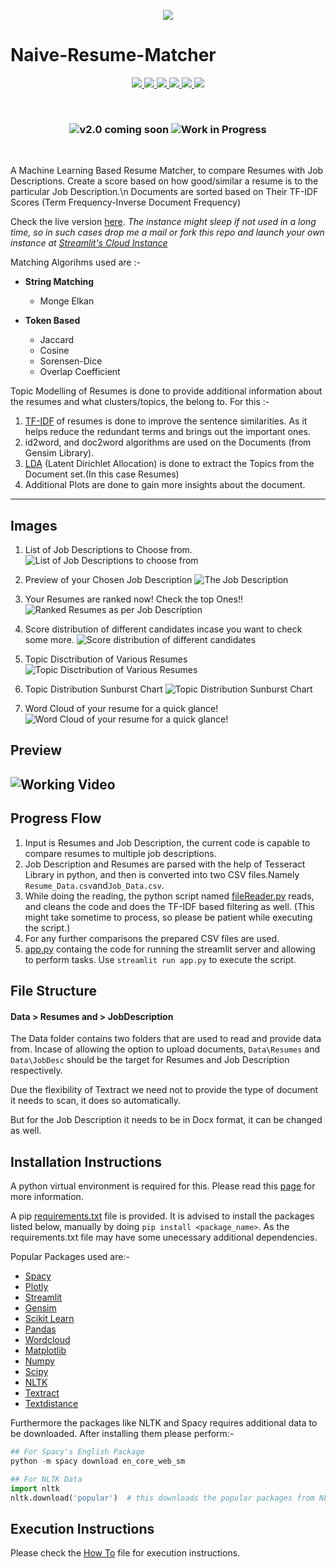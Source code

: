 <p align="center">

<!-- ![Naive Resume Matcher Logo](Images/rm_logo.png) -->
<img src="Images/rm_logo.png"/>
</p>

# Naive-Resume-Matcher
<p align="center">
<a href="https://img.shields.io/badge/Tested%20on-WSL%202.0-brightgreen"><img src="https://img.shields.io/badge/Tested%20on-WSL%202.0-brightgreen"/> </a>
<a href="https://img.shields.io/github/issues/srbhr/Naive-Resume-Matching?color=blueviolet">
<img src = "https://img.shields.io/github/issues/srbhr/Naive-Resume-Matching?color=blueviolet"/> </a>
<a href="https://img.shields.io/github/forks/srbhr/Naive-Resume-Matching">
<img src = "https://img.shields.io/github/forks/srbhr/Naive-Resume-Matching"/> </a>
<a href="https://img.shields.io/github/stars/srbhr/Naive-Resume-Matching?color=yellow">
<img src = "https://img.shields.io/github/stars/srbhr/Naive-Resume-Matching?color=yellow"/> </a>
<a href="https://img.shields.io/github/license/srbhr/Naive-Resume-Matching">
<img src = "https://img.shields.io/github/license/srbhr/Naive-Resume-Matching"/> </a>
<a href="https://img.shields.io/twitter/url?url=https%3A%2F%2Fgithub.com%2Fsrbhr%2FNaive-Resume-Matching"><img src="https://img.shields.io/twitter/url?url=https%3A%2F%2Fgithub.com%2Fsrbhr%2FNaive-Resume-Matching"></a>
</p>

<br/>

<div align="center">

### ![v2.0 coming soon](https://custom-icon-badges.demolab.com/badge/-v2.0%20Coming%20Soon-263159?style=for-the-badge&logo=rocket&logoColor=white)    ![Work in Progress](https://custom-icon-badges.demolab.com/badge/-Work%20in%20Progress-gold?style=for-the-badge&logo=clock&logoColor=black) 

</div>


<br/>


A Machine Learning Based Resume Matcher, to compare Resumes with Job Descriptions.
Create a score based on how good/similar a resume is to the particular Job Description.\n
Documents are sorted based on Their TF-IDF Scores (Term Frequency-Inverse Document Frequency)

Check the live version [here](https://share.streamlit.io/srbhr/naive-resume-matching/app.py). _The instance might sleep if not used in a long time, so in such cases drop me a mail or fork this repo and launch your own instance at [Streamlit's Cloud Instance](https://streamlit.io/)_

Matching Algorihms used are :-

- **String Matching**

  - Monge Elkan

- **Token Based**
  - Jaccard
  - Cosine
  - Sorensen-Dice
  - Overlap Coefficient

Topic Modelling of Resumes is done to provide additional information about the resumes and what clusters/topics,
the belong to.
For this :-

1. [TF-IDF](https://en.wikipedia.org/wiki/Tf%E2%80%93idf) of resumes is done to improve the sentence similarities. As it helps reduce the redundant terms and brings out the important ones.
2. id2word, and doc2word algorithms are used on the Documents (from Gensim Library).
3. [LDA](https://en.wikipedia.org/wiki/Latent_Dirichlet_allocation) (Latent Dirichlet Allocation) is done to extract the Topics from the Document set.(In this case Resumes)
4. Additional Plots are done to gain more insights about the document.

---
## Images

1. List of Job Descriptions to Choose from.
![List of Job Descriptions to choose from](Screenshots/1.png)

2. Preview of your Chosen Job Description
![The Job Description](Screenshots/2.png)

3. Your Resumes are ranked now! Check the top Ones!! 
![Ranked Resumes as per Job Description](Screenshots/3.png)

4. Score distribution of different candidates incase you want to check some more.
![Score distribution of different candidates](Screenshots/4.png)

5. Topic Disctribution of Various Resumes
![Topic Disctribution of Various Resumes](Screenshots/5.png)


6. Topic Distribution Sunburst Chart
![Topic Distribution Sunburst Chart](Screenshots/6.png)

7. Word Cloud of your resume for a quick glance! 
![Word Cloud of your resume for a quick glance! ](Screenshots/7.png)

## Preview
![Working Video](Screenshots/Gif_View.gif)
---

## Progress Flow

1. Input is Resumes and Job Description, the current code is capable to compare resumes to multiple job descriptions.
2. Job Description and Resumes are parsed with the help of Tesseract Library in python, and then is converted into two CSV files.Namely `Resume_Data.csv`and`Job_Data.csv`.
3. While doing the reading, the python script named [fileReader.py](fileReader.py) reads, and cleans the code and does the TF-IDF based filtering as well. (This might take sometime to process, so please be patient while executing the script.)
4. For any further comparisons the prepared CSV files are used.
5. [app.py](app.py) containg the code for running the streamlit server and allowing to perform tasks. Use `streamlit run app.py` to execute the script.

## File Structure

#### Data > Resumes and > JobDescription

The Data folder contains two folders that are used to read and provide data from.
Incase of allowing the option to upload documents, `Data\Resumes` and `Data\JobDesc` should be the target for Resumes and Job Description respectively.

Due the flexibility of Textract we need not to provide the type of document it needs to scan, it does so automatically.

But for the Job Description it needs to be in Docx format, it can be changed as well.

## Installation Instructions

A python virtual environment is required for this. Please read this [page](https://www.geeksforgeeks.org/creating-python-virtual-environment-windows-linux/) for more information.

A pip [requirements.txt](requirements.txt) file is provided. It is advised to install the packages listed below, manually by doing `pip install <package_name>`.
As the requirements.txt file may have some unecessary additional dependencies.

Popular Packages used are:-

- [Spacy](https://pypi.org/project/spacy/)
- [Plotly](https://pypi.org/project/plotly/)
- [Streamlit](https://pypi.org/project/streamlit/)
- [Gensim](https://pypi.org/project/gensim/)
- [Scikit Learn](https://pypi.org/project/scikit-learn/)
- [Pandas](https://pypi.org/project/pandas/)
- [Wordcloud](https://pypi.org/project/wordcloud/)
- [Matplotlib](https://pypi.org/project/matplotlib/)
- [Numpy](https://pypi.org/project/numpy/)
- [Scipy](https://pypi.org/project/scipy/)
- [NLTK](https://pypi.org/project/nltk/)
- [Textract](https://pypi.org/project/textract/)
- [Textdistance](https://pypi.org/project/textdistance/)

Furthermore the packages like NLTK and Spacy requires additional data to be downloaded.
After installing them please perform:-

```python
## For Spacy's English Package
python -m spacy download en_core_web_sm

## For NLTK Data
import nltk
nltk.download('popular')  # this downloads the popular packages from NLTK_DATA
```

## Execution Instructions

Please check the [How To](Howtorunthis.md) file for execution instructions.
